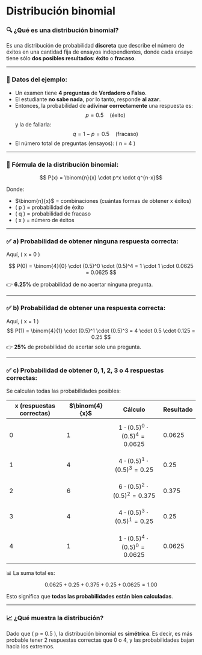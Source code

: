# Distribución binomial
### 🔍 ¿Qué es una distribución binomial?

Es una distribución de probabilidad **discreta** que describe el número de éxitos en una cantidad fija de ensayos independientes, donde cada ensayo tiene sólo **dos posibles resultados**: **éxito** o **fracaso**.

---

### 📝 Datos del ejemplo:

- Un examen tiene **4 preguntas** de **Verdadero o Falso**.
- El estudiante **no sabe nada**, por lo tanto, responde **al azar**.
- Entonces, la probabilidad de **adivinar correctamente** una respuesta es:
  $$p = 0.5 \quad \text{(éxito)}$$
  y la de fallarla:
  $$q = 1 - p = 0.5 \quad \text{(fracaso)}$$
- El número total de preguntas (ensayos): \( n = 4 \)

---

### 📌 Fórmula de la distribución binomial:
$$
P(x) = \binom{n}{x} \cdot p^x \cdot q^{n-x}$$

Donde:
- $\binom{n}{x}$ = combinaciones (cuántas formas de obtener x éxitos)
- \( p \) = probabilidad de éxito
- \( q \) = probabilidad de fracaso
- \( x \) = número de éxitos

---

### ✅ a) Probabilidad de obtener **ninguna** respuesta correcta:

Aquí, \( x = 0 \)

$$
P(0) = \binom{4}{0} \cdot (0.5)^0 \cdot (0.5)^4 = 1 \cdot 1 \cdot 0.0625 = 0.0625
$$

👉 **6.25%** de probabilidad de no acertar ninguna pregunta.

---

### ✅ b) Probabilidad de obtener **una** respuesta correcta:

Aquí, \( x = 1 \)
$$
P(1) = \binom{4}{1} \cdot (0.5)^1 \cdot (0.5)^3 = 4 \cdot 0.5 \cdot 0.125 = 0.25
$$
👉 **25%** de probabilidad de acertar solo una pregunta.

---

### ✅ c) Probabilidad de obtener 0, 1, 2, 3 o 4 respuestas correctas:

Se calculan todas las probabilidades posibles:

| x (respuestas correctas) | $\binom{4}{x}$ | Cálculo                                    | Resultado |
| ------------------------ | -------------- | ------------------------------------------ | --------- |
| 0                        | 1              | $$1 \cdot (0.5)^0 \cdot (0.5)^4 = 0.0625$$ | 0.0625    |
| 1                        | 4              | $$4 \cdot (0.5)^1 \cdot (0.5)^3 = 0.25 $$  | 0.25      |
| 2                        | 6              | $$6 \cdot (0.5)^2 \cdot (0.5)^2 = 0.375$$  | 0.375     |
| 3                        | 4              | $$4 \cdot (0.5)^3 \cdot (0.5)^1 = 0.25 $$  | 0.25      |
| 4                        | 1              | $$1 \cdot (0.5)^4 \cdot (0.5)^0 = 0.0625$$ | 0.0625    |

📊 La suma total es:
$$0.0625 + 0.25 + 0.375 + 0.25 + 0.0625 = 1.00$$

Esto significa que **todas las probabilidades están bien calculadas**.

---

### 📈 ¿Qué muestra la distribución?

Dado que \( p = 0.5 \), la distribución binomial es **simétrica**. Es decir, es más probable tener 2 respuestas correctas que 0 o 4, y las probabilidades bajan hacia los extremos.
